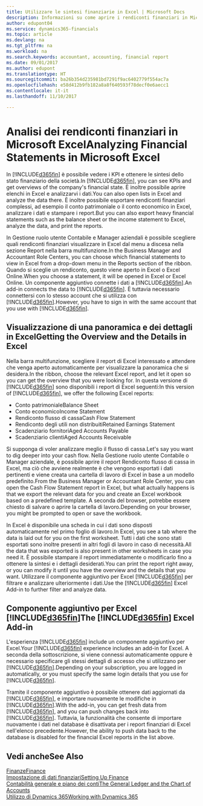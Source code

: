 ```yaml
---
title: Utilizzare le sintesi finanziarie in Excel | Microsoft Docs
description: Informazioni su come aprire i rendiconti finanziari in Microsoft Excel da Dynamics 365 Business edition per una migliore analisi.
author: edupont04
ms.service: dynamics365-financials
ms.topic: article
ms.devlang: na
ms.tgt_pltfrm: na
ms.workload: na
ms.search.keywords: accountant, accounting, financial report
ms.date: 09/01/2017
ms.author: edupont
ms.translationtype: HT
ms.sourcegitcommit: ba26b354d235981bd7291f9ac6402779f554ac7a
ms.openlocfilehash: e58d412b9fb182a8a8f640593f78decf0e6aecc1
ms.contentlocale: it-it
ms.lasthandoff: 11/10/2017

---
```

# <a name="analyzing-financial-statements-in-microsoft-excel"></a><span data-ttu-id="b2642-103">Analisi dei rendiconti finanziari in Microsoft Excel</span><span class="sxs-lookup"><span data-stu-id="b2642-103">Analyzing Financial Statements in Microsoft Excel</span></span>
<span data-ttu-id="b2642-104">In [!INCLUDE[d365fin](includes/d365fin_md.md)] è possibile vedere i KPI e ottenere le sintesi dello stato finanziario della società.</span><span class="sxs-lookup"><span data-stu-id="b2642-104">In [!INCLUDE[d365fin](includes/d365fin_md.md)], you can see KPIs and get overviews of the company's financial state.</span></span> <span data-ttu-id="b2642-105">È inoltre possibile aprire elenchi in Excel e analizzarvi i dati.</span><span class="sxs-lookup"><span data-stu-id="b2642-105">You can also open lists in Excel and analyze the data there.</span></span> <span data-ttu-id="b2642-106">È inoltre possibile esportare rendiconti finanziari complessi, ad esempio il conto patrimoniale o il conto economico in Excel, analizzare i dati e stampare i report.</span><span class="sxs-lookup"><span data-stu-id="b2642-106">But you can also export heavy financial statements such as the balance sheet or the income statement to Excel, analyze the data, and print the reports.</span></span>  

<span data-ttu-id="b2642-107">In Gestione ruolo utente Contabile e Manager aziendali è possibile scegliere quali rendiconti finanziari visualizzare in Excel dal menu a discesa nella sezione Report nella barra multifunzione.</span><span class="sxs-lookup"><span data-stu-id="b2642-107">In the Business Manager and Accountant Role Centers, you can choose which financial statements to view in Excel from a drop-down menu in the Reports section of the ribbon.</span></span> <span data-ttu-id="b2642-108">Quando si sceglie un rendiconto, questo viene aperto in Excel o Excel Online.</span><span class="sxs-lookup"><span data-stu-id="b2642-108">When you choose a statement, it will be opened in Excel or Excel Online.</span></span> <span data-ttu-id="b2642-109">Un componente aggiuntivo connette i dati a [!INCLUDE[d365fin](includes/d365fin_md.md)].</span><span class="sxs-lookup"><span data-stu-id="b2642-109">An add-in connects the data to [!INCLUDE[d365fin](includes/d365fin_md.md)].</span></span> <span data-ttu-id="b2642-110">È tuttavia necessario connettersi con lo stesso account che si utilizza con [!INCLUDE[d365fin](includes/d365fin_md.md)].</span><span class="sxs-lookup"><span data-stu-id="b2642-110">However, you have to sign in with the same account that you use with [!INCLUDE[d365fin](includes/d365fin_md.md)].</span></span>  

## <a name="getting-the-overview-and-the-details-in-excel"></a><span data-ttu-id="b2642-111">Visualizzazione di una panoramica e dei dettagli in Excel</span><span class="sxs-lookup"><span data-stu-id="b2642-111">Getting the Overview and the Details in Excel</span></span>
<span data-ttu-id="b2642-112">Nella barra multifunzione, scegliere il report di Excel interessato e attendere che venga aperto automaticamente per visualizzare la panoramica che si desidera.</span><span class="sxs-lookup"><span data-stu-id="b2642-112">In the ribbon, choose the relevant Excel report, and let it open so you can get the overview that you were looking for.</span></span> <span data-ttu-id="b2642-113">In questa versione di [!INCLUDE[d365fin](includes/d365fin_md.md)] sono disponibili i report di Excel seguenti:</span><span class="sxs-lookup"><span data-stu-id="b2642-113">In this version of [!INCLUDE[d365fin](includes/d365fin_md.md)], we offer the following Excel reports:</span></span>

- <span data-ttu-id="b2642-114">Conto patrimoniale</span><span class="sxs-lookup"><span data-stu-id="b2642-114">Balance Sheet</span></span>  
- <span data-ttu-id="b2642-115">Conto economico</span><span class="sxs-lookup"><span data-stu-id="b2642-115">Income Statement</span></span>  
- <span data-ttu-id="b2642-116">Rendiconto flusso di cassa</span><span class="sxs-lookup"><span data-stu-id="b2642-116">Cash Flow Statement</span></span>  
- <span data-ttu-id="b2642-117">Rendiconto degli utili non distribuiti</span><span class="sxs-lookup"><span data-stu-id="b2642-117">Retained Earnings Statement</span></span>  
- <span data-ttu-id="b2642-118">Scadenziario fornitori</span><span class="sxs-lookup"><span data-stu-id="b2642-118">Aged Accounts Payable</span></span>  
- <span data-ttu-id="b2642-119">Scadenziario clienti</span><span class="sxs-lookup"><span data-stu-id="b2642-119">Aged Accounts Receivable</span></span>  

<span data-ttu-id="b2642-120">Si supponga di voler analizzare meglio il flusso di cassa.</span><span class="sxs-lookup"><span data-stu-id="b2642-120">Let's say you want to dig deeper into your cash flow.</span></span> <span data-ttu-id="b2642-121">Nella Gestione ruolo utente Contabile o Manager aziendale, è possibile aprire il report Rendiconto flusso di cassa in Excel, ma ciò che avviene realmente è che vengono esportati i dati pertinenti e viene creata una cartella di lavoro di Excel in base a un modello predefinito.</span><span class="sxs-lookup"><span data-stu-id="b2642-121">From the Business Manager or Accountant Role Center, you can open the Cash Flow Statement report in Excel, but what actually happens is that we export the relevant data for you and create an Excel workbook based on a predefined template.</span></span> <span data-ttu-id="b2642-122">A seconda del browser, potrebbe essere chiesto di salvare o aprire la cartella di lavoro.</span><span class="sxs-lookup"><span data-stu-id="b2642-122">Depending on your browser, you might be prompted to open or save the workbook.</span></span>  

<span data-ttu-id="b2642-123">In Excel è disponibile una scheda in cui i dati sono disposti automaticamente nel primo foglio di lavoro.</span><span class="sxs-lookup"><span data-stu-id="b2642-123">In Excel, you see a tab where the data is laid out for you on the first worksheet.</span></span> <span data-ttu-id="b2642-124">Tutti i dati che sono stati esportati sono inoltre presenti in altri fogli di lavoro in caso di necessità.</span><span class="sxs-lookup"><span data-stu-id="b2642-124">All the data that was exported is also present in other worksheets in case you need it.</span></span> <span data-ttu-id="b2642-125">È possibile stampare il report immediatamente o modificarlo fino a ottenere la sintesi e i dettagli desiderati.</span><span class="sxs-lookup"><span data-stu-id="b2642-125">You can print the report right away, or you can modify it until you have the overview and the details that you want.</span></span> <span data-ttu-id="b2642-126">Utilizzare il componente aggiuntivo per Excel [!INCLUDE[d365fin](includes/d365fin_md.md)] per filtrare e analizzare ulteriormente i dati.</span><span class="sxs-lookup"><span data-stu-id="b2642-126">Use the [!INCLUDE[d365fin](includes/d365fin_md.md)] Excel Add-in to further filter and analyze data.</span></span>  

## <a name="the-included365finincludesd365finmdmd-excel-add-in"></a><span data-ttu-id="b2642-127">Componente aggiuntivo per Excel [!INCLUDE[d365fin](includes/d365fin_md.md)]</span><span class="sxs-lookup"><span data-stu-id="b2642-127">The [!INCLUDE[d365fin](includes/d365fin_md.md)] Excel Add-in</span></span>
<span data-ttu-id="b2642-128">L'esperienza [!INCLUDE[d365fin](includes/d365fin_md.md)] include un componente aggiuntivo per Excel.</span><span class="sxs-lookup"><span data-stu-id="b2642-128">Your [!INCLUDE[d365fin](includes/d365fin_md.md)] experience includes an add-in for Excel.</span></span> <span data-ttu-id="b2642-129">A seconda della sottoscrizione, si viene connessi automaticamente oppure è necessario specificare gli stessi dettagli di accesso che si utilizzano per [!INCLUDE[d365fin](includes/d365fin_md.md)].</span><span class="sxs-lookup"><span data-stu-id="b2642-129">Depending on your subscription, you are logged in automatically, or you must specify the same login details that you use for [!INCLUDE[d365fin](includes/d365fin_md.md)].</span></span>  

<span data-ttu-id="b2642-130">Tramite il componente aggiuntivo è possibile ottenere dati aggiornati da [!INCLUDE[d365fin](includes/d365fin_md.md)], e importare nuovamente le modifiche in [!INCLUDE[d365fin](includes/d365fin_md.md)].</span><span class="sxs-lookup"><span data-stu-id="b2642-130">With the add-in, you can get fresh data from [!INCLUDE[d365fin](includes/d365fin_md.md)], and you can push changes back into [!INCLUDE[d365fin](includes/d365fin_md.md)].</span></span> <span data-ttu-id="b2642-131">Tuttavia, la funzionalità che consente di importare nuovamente i dati nel database è disattivata per i report finanziari di Excel nell'elenco precedente.</span><span class="sxs-lookup"><span data-stu-id="b2642-131">However, the ability to push data back to the database is disabled for the financial Excel reports in the list above.</span></span>  

## <a name="see-also"></a><span data-ttu-id="b2642-132">Vedi anche</span><span class="sxs-lookup"><span data-stu-id="b2642-132">See Also</span></span>
[<span data-ttu-id="b2642-133">Finanze</span><span class="sxs-lookup"><span data-stu-id="b2642-133">Finance</span></span>](finance.md)  
[<span data-ttu-id="b2642-134">Impostazione di dati finanziari</span><span class="sxs-lookup"><span data-stu-id="b2642-134">Setting Up Finance</span></span>](finance-setup-finance.md)  
[<span data-ttu-id="b2642-135">Contabilità generale e piano dei conti</span><span class="sxs-lookup"><span data-stu-id="b2642-135">The General Ledger and the Chart of Accounts</span></span>](finance-general-ledger.md)  
[<span data-ttu-id="b2642-136">Utilizzo di Dynamics 365</span><span class="sxs-lookup"><span data-stu-id="b2642-136">Working with Dynamics 365</span></span>](ui-work-product.md)  

